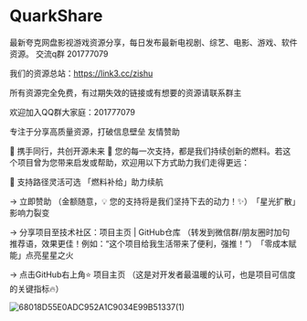 # QuarkShare
最新夸克网盘影视游戏资源分享，每日发布最新电视剧、综艺、电影、游戏、软件资源。  交流q群 201777079

我们的资源总站：https://link3.cc/zishu

所有资源完全免费，有过期失效的链接或有想要的资源请联系群主 

欢迎加入QQ群大家庭：201777079 

专注于分享高质量资源，打破信息壁垒 友情赞助

🌟 ​携手同行，共创开源未来​ 🌟 您的每一次支持，都是我们持续创新的燃料。若这个项目曾为您带来启发或帮助，欢迎用以下方式助力我们走得更远：

🤝 ​支持路径灵活可选​ ​​「燃料补给」助力续航​

→ 立即赞助 （金额随意，💡 您的支持将是我们坚持下去的动力！✨） ​​「星光扩散」影响力裂变​

→ 分享项目至技术社区：项目主页 | GitHub仓库 （转发到微信群/朋友圈时加句推荐语，效果更佳！例如：“这个项目给我生活带来了便利，强推！”） ​​「零成本赋能」点亮星星之火​

→ 点击GitHub右上角⭐️ 项目主页 （这是对开发者最温暖的认可，也是项目可信度的关键指标🔥）

![68018D55E0ADC952A1C9034E99B51337(1)](https://github.com/user-attachments/assets/b1d1a159-cd54-4c66-ac71-e9928f25f706)
